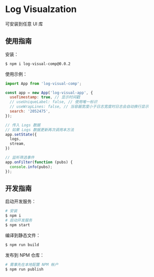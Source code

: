 # Log Visualzation

可安装到任意 UI 库

## 使用指南

安装：
```Bash
$ npm i log-visual-comp@0.0.2
```

使用示例：
```Javascript
import App from 'log-visual-comp';

const app = new App('log-visual-app', {
  useTimestamp: true, // 显示时间戳
  // useUniqueLabel: false, // 使用唯一标识
  // useWrapLines: false, // 当容器宽度小于日志宽度时日志会自动换行显示
  search: '2052475',
});

// 传入 Logs 数据
// 如果 Logs 数据更新再次调用本方法
app.setState({
  logs,
  stream,
})

// 监听筛选事件
app.onFilter(function (pubs) {
  console.info(pubs);
});
```

## 开发指南

启动开发服务：
```Bash
# 安装
$ npm i
# 启动开发服务
$ npm start
```

编译到静态文件：
```Bash
$ npm run build
```

发布到 NPM 仓库：
```Bash
# 需事先在本地配置 NPM 帐户
$ npm run publish
```
